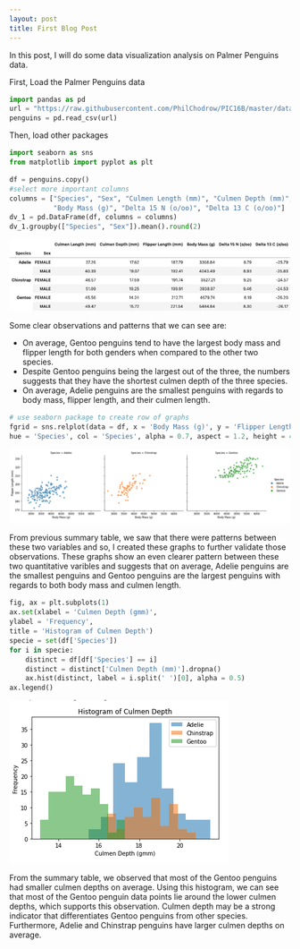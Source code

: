 ```yaml
---
layout: post
title: First Blog Post
---
```


In this post, I will do some data visualization analysis on Palmer Penguins data.

First, Load the Palmer Penguins data 
```python
import pandas as pd
url = "https://raw.githubusercontent.com/PhilChodrow/PIC16B/master/datasets/palmer_penguins.csv"
penguins = pd.read_csv(url)
```
Then, load other packages
```python
import seaborn as sns
from matplotlib import pyplot as plt
```

```python
df = penguins.copy()
#select more important columns
columns = ["Species", "Sex", "Culmen Length (mm)", "Culmen Depth (mm)", "Flipper Length (mm)",
           "Body Mass (g)", "Delta 15 N (o/oo)", "Delta 13 C (o/oo)"]
dv_1 = pd.DataFrame(df, columns = columns)
dv_1.groupby(["Species", "Sex"]).mean().round(2)
```
![table.png](/images/table.png)

Some clear observations and patterns that we can see are:
- On average, Gentoo penguins tend to have the largest body mass and flipper length for both genders when compared to the other two species.
- Despite Gentoo penguins being the largest out of the three, the numbers suggests that they have the shortest culmen depth of the three species.
- On average, Adelie penguins are the smallest penguins with regards to body mass, flipper length, and their culmen length.

```python
# use seaborn package to create row of graphs
fgrid = sns.relplot(data = df, x = 'Body Mass (g)', y = 'Flipper Length (mm)',
hue = 'Species', col = 'Species', alpha = 0.7, aspect = 1.2, height = 4)
```
![dv1.png](/images/dv1.png)

From previous summary table, we saw that there were patterns between these two variables and so, I created these graphs to further validate those observations. These graphs show an even clearer pattern between these two quantitative varibles and suggests that on average, Adelie penguins are the smallest penguins and Gentoo penguins are the largest penguins with regards to both body mass and culmen length.

```python
fig, ax = plt.subplots(1)
ax.set(xlabel = 'Culmen Depth (gmm)',
ylabel = 'Frequency',
title = 'Histogram of Culmen Depth')
specie = set(df['Species'])
for i in specie:
    distinct = df[df['Species'] == i]
    distinct = distinct['Culmen Depth (mm)'].dropna()
    ax.hist(distinct, label = i.split(' ')[0], alpha = 0.5)
ax.legend()
```
![dv2.png](/images/dv2.png)

From the summary table, we observed that most of the Gentoo penguins had smaller culmen depths on average. Using this histogram, we can see that most of the Gentoo penguin data points lie around the lower culmen depths, which supports this observation. Culmen depth may be a strong indicator that differentiates Gentoo penguins from other species. Furthermore, Adelie and Chinstrap penguins have larger culmen depths on average.
